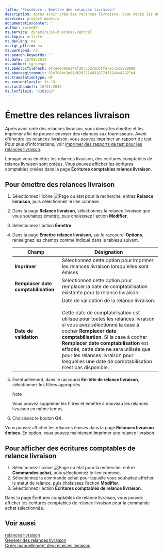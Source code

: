 ```yaml
---
title: 'Procédure : Émettre des relances livraison'
description: Après avoir créé des relances livraison, vous devez les émettre et les imprimer afin de pouvoir envoyer des relances aux fournisseurs. Avant d'émettre les relances livraison, vous pouvez imprimer un rapport de test.
services: project-madeira
documentationcenter: ''
author: SorenGP
ms.service: dynamics365-business-central
ms.topic: article
ms.devlang: na
ms.tgt_pltfrm: na
ms.workload: na
ms.search.keywords: ''
ms.date: 10/01/2019
ms.author: sgroespe
ms.openlocfilehash: bfceee396624af2b7362cb6bffe72b36c5828988
ms.sourcegitcommit: 02e704bc3e01d62072144919774f1244c42827e4
ms.translationtype: HT
ms.contentlocale: fr-CH
ms.lasthandoff: 10/01/2019
ms.locfileid: "2301023"
---
```

# <a name="issue-delivery-reminders"></a>Émettre des relances livraison
Après avoir créé des relances livraison, vous devez les émettre et les imprimer afin de pouvoir envoyer des relances aux fournisseurs. Avant d'émettre les relances livraison, vous pouvez imprimer un rapport de test. Pour plus d'informations, voir [Imprimer des rapports de test pour les relances livraison](how-to-print-test-reports-for-delivery-reminders.md).  

Lorsque vous émettez les relances livraison, des écritures comptables de relance livraison sont créées. Vous pouvez afficher les écritures comptables créées dans la page **Écritures comptables relance livraison**.  

## <a name="to-issue-delivery-reminders"></a>Pour émettre des relances livraison  

1.  Sélectionnez l'icône ![Page ou état pour la recherche](../../media/ui-search/search_small.png "Page ou état pour la recherche"), entrez **Relance livraison**, puis sélectionnez le lien connexe.  
2.  Dans la page **Relance livraison**, sélectionnez la relance livraison que vous souhaitez émettre, puis choisissez l'action **Modifier**.  
3.  Sélectionnez l'action **Émettre**.  
4.  Dans la page **Émettre relance livraison**, sur le raccourci **Options**, renseignez les champs comme indiqué dans le tableau suivant.  

    |Champ|Désignation|  
    |---------------------------------|---------------------------------------|  
    |**Imprimer**|Sélectionnez cette option pour imprimer les relances livraison lorsqu'elles sont émises.|  
    |**Remplacer date comptabilisation**|Sélectionnez cette option pour remplacer la date de comptabilisation existante pour la relance livraison.|  
    |**Date de validation**|Date de validation de la relance livraison.<br /><br /> Cette date de comptabilisation est utilisée pour toutes les relances livraison si vous avez sélectionné la case à cocher **Remplacer date comptabilisation**. Si la case à cocher **Remplacer date comptabilisation** est effacée, cette date ne sera utilisée que pour les relances livraison pour lesquelles une date de comptabilisation n'est pas disponible.|  

5.  Éventuellement, dans le raccourci **En-tête de relance livraison**, sélectionnez les filtres appropriés.  

    > [!NOTE]  
    >  Vous pouvez supprimer les filtres et émettre à nouveau les relances livraison en même temps.  

6.  Choisissez le bouton **OK**.  

Vous pouvez afficher les relances émises dans la page **Relances livraison émises**. En option, vous pouvez maintenant imprimer une relance livraison.  

## <a name="to-view-delivery-reminder-ledger-entries"></a>Pour afficher des écritures comptables de relance livraison  

1.  Sélectionnez l'icône ![Page ou état pour la recherche](../../media/ui-search/search_small.png "Page ou état pour la recherche"), entrez **Commandes achat**, puis sélectionnez le lien connexe.  
2.  Sélectionnez la commande achat pour laquelle vous souhaitez afficher le statut de relance, puis choisissez l'action **Modifier**.  
3.  Sélectionnez l'action **Écritures comptables de relance livraison**.  

Dans la page Écritures comptables de relance livraison, vous pouvez afficher les écritures comptables de relance livraison pour la commande achat sélectionnée.  

## <a name="see-also"></a>Voir aussi  
 [relances livraison](delivery-reminders.md)   
 [Générer des relances livraison](how-to-generate-delivery-reminders.md)   
 [Créer manuellement des relances livraison](how-to-create-delivery-reminders-manually.md)
